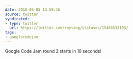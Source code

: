 ```yaml
---
date: 2010-06-05 13:59:36
source: twitter
syndicated:
- type: twitter
  url: https://twitter.com/roytang/statuses/15488533193/
tags:
- googlecodejam
---
```


Google Code Jam round 2 starts in 10 seconds!